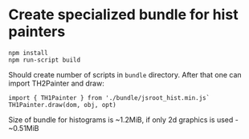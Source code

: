 # Create specialized bundle for hist painters

    npm install
    npm run-script build

Should create number of scripts in `bundle` directory.
After that one can import TH2Painter and draw:

    import { TH1Painter } from './bundle/jsroot_hist.min.js`
    TH1Painter.draw(dom, obj, opt)

Size of bundle for histograms is ~1.2MiB,
if only 2d graphics is used - ~0.51MiB
